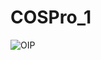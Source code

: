 # COSPro_1

![OIP](https://github.com/ciellleen/COSPro2_1/assets/160129770/aadb23f0-9e07-4897-a69e-a736a2e32868)
